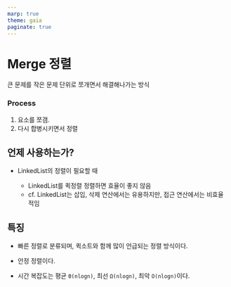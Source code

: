 ```yaml
---
marp: true
theme: gaia
paginate: true
---
```


<!-- headingDivider: 2 -->

# Merge 정렬

큰 문제를 작은 문제 단위로 쪼개면서 해결해나가는 방식

### Process

1. 요소를 쪼갬.
2. 다시 합병시키면서 정렬

## 언제 사용하는가?

- LinkedList의 정렬이 필요할 때

  - LinkedList를 퀵정렬 정렬하면 효율이 좋지 않음
  - cf. LinkedList는 삽입, 삭제 연산에서는 유용하지만, 접근 연산에서는 비효율적임

## 특징

- 빠른 정렬로 분류되며, 퀵소트와 함께 많이 언급되는 정렬 방식이다.

- 안정 정렬이다.

- 시간 복잡도는 평균 `Θ(nlogn)`, 최선 `Ω(nlogn)`, 최악 `O(nlogn)`이다.
